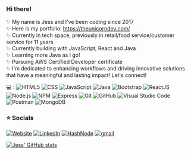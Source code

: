 ### Hi there!


✨ My name is Jess and I've been coding since 2017<br>
✨ Here is my portfolio: https://theunicorndev.com/ <br>
✨ Currently in tech space, previously in retail/food service/customer service for 11 years<br>
✨ Currently building with JavaScript, React and Java<br>
✨ Learning more Java as I go!<br>
✨ Pursuing AWS Certified Developer certificate<br>
✨ I'm dedicated to enhancing workflows and driving innovative solutions that have a meaningful and lasting impact! Let's connect! <br>

💻 : 
  ![HTML5](https://img.shields.io/badge/-HTML5-333333?style=flat&logo=HTML5)
  ![CSS](https://img.shields.io/badge/-CSS-333333?style=flat&logo=CSS3&logoColor=1572B6)
  ![JavaScript](https://img.shields.io/badge/-JavaScript-333333?style=flat&logo=javascript)
  ![Java](https://img.shields.io/badge/-Java-333333?style=flat&logo=buymeacoffee)
  ![Bootstrap](https://img.shields.io/badge/-Bootstrap-333333?style=flat&logo=bootstrap&logoColor=563D7C)
  ![ReactJS](https://img.shields.io/badge/-React-333333?style=flat&logo=react) ![Node.js](https://img.shields.io/badge/-Node-333333?style=flat&logo=node.js)
  ![NPM](https://img.shields.io/badge/-NPM-333333?style=flat&logo=npm)
  ![Express](https://img.shields.io/badge/-Express-333333?style=flat&logo=express)
  ![Git](https://img.shields.io/badge/-Git-333333?style=flat&logo=git)
  ![GitHub](https://img.shields.io/badge/-GitHub-333333?style=flat&logo=github)
  ![Visual Studio Code](https://img.shields.io/badge/-Visual%20Studio%20Code-333333?style=flat&logo=visual-studio-code&logoColor=007ACC)
  ![Postman](https://img.shields.io/badge/-Postman-333333?style=flat&logo=postman&logoColor=orange)
  ![MongoDB](https://img.shields.io/badge/-MongoDB-333333?style=flat&logo=mongodb&logoColor=green)
  <br>
<h3> ⭐ Socials </h3>


<p align="left">
<a href="https://www.theunicorndev.com/"><img alt="Website" src="https://img.shields.io/badge/Website-theunicorndev.com-blue?style=flat-square&logo=google-chrome"></a>
<a href="https://www.linkedin.com/in/jessicatyin/"><img alt="LinkedIn" src="https://img.shields.io/badge/LinkedIn-Jess_Y-blue?style=flat-square&logo=linkedin"></a>
<a href="https://unicorndev.hashnode.dev/"><img alt="HashNode" src="https://img.shields.io/badge/Hash_Node-Unicorn_Dev-blue?style=flat-square&logo=hashnode"></a>
<a href="mailto:yin.jess978@gmail.com"><img alt="gmail" src="https://img.shields.io/badge/yin.jess978@gmail.com-blue?style=flat-square&logo=gmail"></a>
</p>

[![Jess' GitHub stats](https://github-readme-stats.vercel.app/api?username=jcat1504&show_icons=true&theme=radical)](https://github.com/anuraghazra/github-readme-stats)

